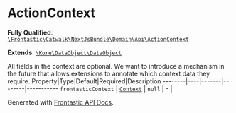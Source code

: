 #  ActionContext

**Fully Qualified**: [`\Frontastic\Catwalk\NextJsBundle\Domain\Api\ActionContext`](../../../../../src/php/NextJsBundle/Domain/Api/ActionContext.php)

**Extends**: [`\Kore\DataObject\DataObject`](https://github.com/kore/DataObject)

All fields in the context are optional. We want to introduce a mechanism in
the future that allows extensions to annotate which context data they require.
Property|Type|Default|Required|Description
--------|----|-------|--------|-----------
`frontasticContext` | [`Context`](Context.md) | `null` | - | 

Generated with [Frontastic API Docs](https://github.com/FrontasticGmbH/apidocs).
